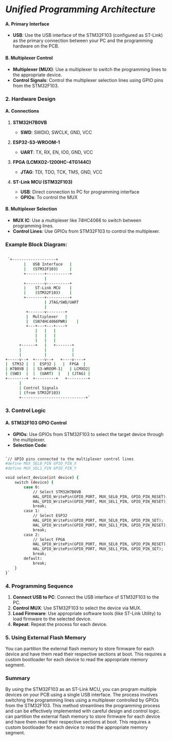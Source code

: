 # *Unified Programming Architecture*


#### A. **Primary Interface**

-   **USB**: Use the USB interface of the STM32F103 (configured as ST-Link) as the primary connection between your PC and the programming hardware on the PCB.

#### B. **Multiplexer Control**

-   **Multiplexer (MUX)**: Use a multiplexer to switch the programming lines to the appropriate device.
-   **Control Signals**: Control the multiplexer selection lines using GPIO pins from the STM32F103.

### 2\. **Hardware Design**

#### A. **Connections**

1.  **STM32H7B0VB**

    -   **SWD**: SWDIO, SWCLK, GND, VCC
2.  **ESP32-S3-WROOM-1**

    -   **UART**: TX, RX, EN, IO0, GND, VCC
3.  **FPGA (LCMXO2-1200HC-4TG144C)**

    -   **JTAG**: TDI, TDO, TCK, TMS, GND, VCC
4.  **ST-Link MCU (STM32F103)**

    -   **USB**: Direct connection to PC for programming interface
    -   **GPIOs**: To control the MUX

#### B. **Multiplexer Selection**

-   **MUX IC**: Use a multiplexer like 74HC4066 to switch between programming lines.
-   **Control Lines**: Use GPIOs from STM32F103 to control the multiplexer.

### Example Block Diagram:

```sh

 `+-------------------+
        |   USB Interface   |
        |   (STM32F103)     |
        +--------+----------+
                 |
        +--------v----------+
        |    ST-Link MCU    |
        |    (STM32F103)    |
        +--------+----------+
                 | JTAG/SWD/UART
                 |
         +-------v--------+
         |  Multiplexer   |
         |  (SN74HC4066PWR)    |
         +---+---+---+----+
             |   |   |
             |   |   |
             |   |   |
      +------+   |   +-------+
      |          |           |
      |          |           |
+-----v--+  +----v--+   +----v----+
|  STM32 |  |  ESP32 |   |  FPGA  |
| H7B0VB |  | S3-WROOM-1|   | LCMXO2|
| (SWD)  |  |  (UART)  |   | (JTAG) |
+--------+  +---------+   +---------+
      |
      | Control Signals
      | (from STM32F103)
      +----------------------------+`
```

### 3\. **Control Logic**

#### A. **STM32F103 GPIO Control**

-   **GPIOs**: Use GPIOs from STM32F103 to select the target device through the multiplexer.
-   **Selection Code**:

```sh

`// GPIO pins connected to the multiplexer control lines
#define MUX_SEL0_PIN GPIO_PIN_X
#define MUX_SEL1_PIN GPIO_PIN_Y

void select_device(int device) {
    switch (device) {
        case 0:
            // Select STM32H7B0VB
            HAL_GPIO_WritePin(GPIO_PORT, MUX_SEL0_PIN, GPIO_PIN_RESET);
            HAL_GPIO_WritePin(GPIO_PORT, MUX_SEL1_PIN, GPIO_PIN_RESET);
            break;
        case 1:
            // Select ESP32
            HAL_GPIO_WritePin(GPIO_PORT, MUX_SEL0_PIN, GPIO_PIN_SET);
            HAL_GPIO_WritePin(GPIO_PORT, MUX_SEL1_PIN, GPIO_PIN_RESET);
            break;
        case 2:
            // Select FPGA
            HAL_GPIO_WritePin(GPIO_PORT, MUX_SEL0_PIN, GPIO_PIN_RESET);
            HAL_GPIO_WritePin(GPIO_PORT, MUX_SEL1_PIN, GPIO_PIN_SET);
            break;
        default:
            break;
    }
}`
```
### 4\. **Programming Sequence**

1.  **Connect USB to PC**: Connect the USB interface of STM32F103 to the PC.
2.  **Control MUX**: Use STM32F103 to select the device via MUX.
3.  **Load Firmware**: Use appropriate software tools (like ST-Link Utility) to load firmware to the selected device.
4.  **Repeat**: Repeat the process for each device.

### 5\. **Using External Flash Memory**

You can partition the external flash memory to store firmware for each device and have them read their respective sections at boot. This requires a custom bootloader for each device to read the appropriate memory segment.

### Summary

By using the STM32F103 as an ST-Link MCU, you can program multiple devices on your PCB using a single USB interface. The process involves switching the programming lines using a multiplexer controlled by GPIOs from the STM32F103. This method streamlines the programming process and can be effectively implemented with careful design and control logic.
can partition the external flash memory to store firmware for each device and have them read their respective sections at boot. This requires a custom bootloader for each device to read the appropriate memory segment.
